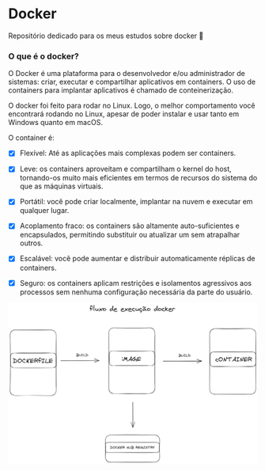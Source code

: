 # Docker
Repositório dedicado para os meus estudos sobre docker 🐳


### O que é o docker?

O Docker é uma plataforma para o desenvolvedor e/ou administrador de sistemas: criar, executar e compartilhar aplicativos em containers.
O uso de containers para implantar aplicativos é chamado de conteinerização.


O docker foi feito para rodar no Linux. Logo, o melhor comportamento você encontrará rodando no Linux, apesar de poder instalar e usar tanto em Windows quanto em macOS.

O container é:

- [x] Flexível: Até as aplicações mais complexas podem ser containers.
- [x] Leve: os containers aproveitam e compartilham o kernel do host, tornando-os muito mais eficientes em termos de recursos do sistema do que as máquinas virtuais.
- [x] Portátil: você pode criar localmente, implantar na nuvem e executar em qualquer lugar.
- [x] Acoplamento fraco: os containers são altamente auto-suficientes e encapsulados, permitindo substituir ou atualizar um sem atrapalhar outros.
- [x] Escalável: você pode aumentar e distribuir automaticamente réplicas de containers.
- [x] Seguro: os containers aplicam restrições e isolamentos agressivos aos processos sem nenhuma configuração necessária da parte do usuário.


<p aling="center">
  <img alt="Fluxograma Docker" title="Fluxograma Docker" src="./.github/fluxograma-docker.png" width="700px">
</p>
